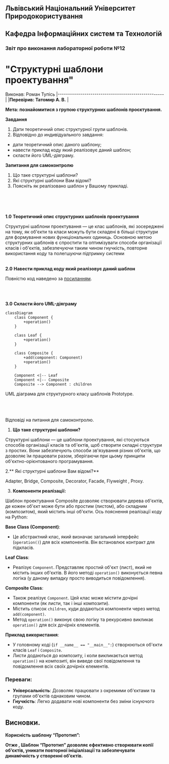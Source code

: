 ## Львівський Національний Університет Природокористування
## Кафедра Інформаційних систем та Технологій



### Звіт про виконання лабораторної роботи №12
# "Структурні шаблони проектування"



Виконав: Роман Тупісь
|----------------------------------------------------|
 |**Перевірив: Татомир А. В.**         |



**Мета: познайомитися з групою структурних шаблонів проєктування.**


**Завдання**

1. Дати теоретичний опис структурної групи шаблонів.
2. Відповідно до индивідуального завдання:
- дати теоретичний опис даного шаблону;
- навести приклад коду який реалізовує даний шаблон;
- скласти його UML-діяграму.

**Запитання для самоконтролю**
1. Що таке структурні шаблони?
2. Які структурні шаблони Вам відомі?
3. Поясніть як реалізовано шаблон у Вашому прикладі.

<br/> 
<br/> 
<br/> 

**1.0**  **Теоретичний опис структурних шаблонів проектування**


Структурні шаблони проектування — це клас шаблонів, які зосереджені на тому, як об'єкти та класи можуть бути складені в більші структури для формування нових функціональних одиниць. Основною метою структурних шаблонів є спростити та оптимізувати способи організації класів і об'єктів, забезпечуючи таким чином гнучкість, повторне використання коду та полегшуючи підтримку системи
<br/> 
<br/> 


**2.0**  **Навести приклад коду який реалізовує даний шаблон**


Повністю код наведено за [посиланням](./prototypes.py).

<br/> 
<br/> 


**3.0**  **Cкласти його UML-діяграму** 


```mermaid
classDiagram
    class Component {
        +operation()
    }

    class Leaf {
        +operation()
    }

    class Composite {
        +add(component: Component)
        +operation()
    }

    Component <|-- Leaf
    Component <|-- Composite
    Composite --> Component : children

```

UML діаграма для структурного класу шаблонів Prototype.
<br/> 
<br/> 
<br/> 
<br/> 

Відповіді на питання для самоконтролю.
1. **Що таке структурні шаблони?**


Структурні шаблони — це шаблони проектування, які стосуються способів організації класів та об'єктів, щоб створити складні структури з простих. Вони забезпечують способи зв'язування різних об'єктів, що дозволяє їм працювати разом, зберігаючи при цьому принципи об'єктно-орієнтованого програмування.

2.** Які структурні шаблони Вам відомі?**


Adapter, Bridge, Composite, Decorator, Facade, Flyweight , Proxy.

3. **Компоненти реалізації:**
 

Шаблон проектування Composite дозволяє створювати дерева об'єктів, де кожен об'єкт може бути або простим (листом), або складним (композитом), який містить інші об'єкти. Ось пояснення реалізації коду на Python:

**Base Class (Component)**:
   - Це абстрактний клас, який визначає загальний інтерфейс (`operation()`) для всіх компонентів. Він встановлює контракт для підкласів.

 **Leaf Class**:
   - Реалізує `Component`. Представляє простий об'єкт (лист), який не містить інших об'єктів. В його методі `operation()` виконується певна логіка (у даному випадку просто виводиться повідомлення).

 **Composite Class**:
   - Також реалізує `Component`. Цей клас може містити дочірні компоненти (як листи, так і інші композити).
   - Містить список `children`, куди додаються компоненти через метод `add(component)`.
   - Метод `operation()` виконує свою логіку та рекурсивно викликає `operation()` для всіх дочірніх елементів.

 **Приклад використання**:
   - У головному коді (`if __name__ == "__main__":`) створюються об'єкти класів `Leaf` і `Composite`.
   - Листи додаються до композиту, і коли викликається метод `operation()` на композиті, він виведе свої повідомлення та повідомлення всіх своїх дочірніх елементів.

### Переваги:
- **Універсальність**: Дозволяє працювати з окремими об'єктами та групами об'єктів однаковим чином.
- **Гнучкість**: Легко додавати нові компоненти без зміни існуючого коду.
   

## Висновки. 
**Корисність шаблону “Прототип”:**





**Отже , Шаблон “Прототип” дозволяє ефективно створювати копії об’єктів, уникати повторної ініціалізації та забезпечувати динамічність у створенні об’єктів.**

